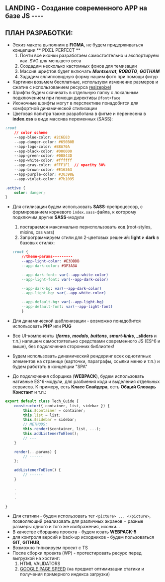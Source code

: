 ## LANDING - Создание современного APP на базе JS ----

## ПЛАН РАЗРАБОТКИ:

-   Эскиз макета выполним в **FIGMA**, не будем придерживаться концепции ** PIXEL PERFECT **
    1. Почти все иконки разработаем самостоятельно и экспортируем как .SVG для меньшего веса
    2. Создадим несколько кастомных фонов для темизации
    3. Массив шрифтов будет включать **_Montserrat_**, **_ROBOTO_**, **_GOTHAM_**
    4. Зададим эллипсовидную форму нашим фото при помощи фигур
-   Картинки возьмем бесплатные, используем изменение размеров и сжатие с использованием ресурса [resizepixel](https://www.resizepixel.com/ru/)
-   Шрифты будем скачивать в отдельную папку c локальным подключением при помощи директивы `@font+face`
-   Иконочные шрифты могут в перспективе понадобится для комфортной динамической стилизации
-   Цветовая палитра также разработана в фигме и перенесена в **index.css** в виде массива переменных (SASS):

```css
:root
    // color scheme
    --app-blue-color: #2C6E83
    --app-danger-color: #650B0B
    --app-logo-color: #B8A70A
    --app-black-color: #000000
    --app-green-color: #00843D
    --app-white-color: #ffffff
    --app-gray-color: #FFF1F1  // opacity 30%
    --app-brown-color: #E16363
    --app-purple-color: #30398E
    --app-violet-color: #7b1095
```

```css
.active {
	color: danger;
}
```

-   Для стилизации будем использовать **SASS**-препроцессор, с формированием корневого `index.sass`-файла, к которому подключим другие **SASS**-модули

    1. постараемся максимально периспользовать код (root-styles, mixins, css vars)
    2. Запрограммируем стили для 2-цветовых решений: **light** и **dark** в базовых стилях:

    ```css
    :root {
        //theme-params---------
        --app-light-color: #E3DBDB
        --app-dark-color: #3F3A3A

        --app-dark-font: var(--app-white-color)
        --app-light-font: var(--app-dark-color)

        --app-dark-bg: var(--app-dark-color)
        --app-light-bg: var(--app-white-color)

        --app-default-bg: var(--app-light-bg)
        --app-default-font: var(--app-light-font)
        }
    ```

-   Для динамической шаблонизации - возможно понадобится использовать **PHP** или **PUG**
-   Все UI-компоненты (**_forms_**, **_modals_**, **_buttons_**, **_smart-links_**, **\_sliders** и т.п.) напишем самостоятельно средствами современного JS (ES^6 и выше), без подключения сторонних библиотек!
-   Будем использовать динамический рендеринг всех однотипных элементов на странице (карточки, параграфы, ссылки меню и т.п.) и будем работать в концепции "SPA"
-   До подключения сборщика (**WEBPACK**), будем использовать нативные ES^6-модули, для разбиения кода и выделения отдельных сервисов. К примеру, есть **Класс Слайдера**, есть **Общий Словарь Констант** и т.п.:

```javascript
export default class Tech_Guide {
	constructor({ container, list, sidebar }) {
		this.$container = container;
		this.list = list;
		this.$sidebar = sidebar;
		// METHODS:
		this.render($container, list, ...);
		this.addListenerToElem();
		// ---
	}

	render(...params) {
		// ------
	};

	addListenerToElem() {
		// ------
	}

    .
    .
    .

}
```

-   Для статики - будем использовать тег `<picture> ... </picture>`, позволяющий реализовать для различных экранов + разные размеры одного и того же изображения, иконки...
-   В качестве сборщика проекта - будем юзать **WEBPACK-5**
-   для контроля версий и back-up исходников - будем пользоваться **GIT**, **GITHUB**,
-   Возможно типизируем проект с TS
-   После сборки проекта (WP) - протестировать ресурс перед выгрузкой на хостинг:
    1. HTML VALIDATORS
    2. [GOOGLE PAGE SPEED](https://pagespeed.web.dev/) (на предмет оптимизации статики и получения примерного индекса загрузки)
